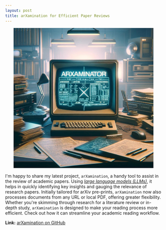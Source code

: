 ```yaml
---
layout: post
title: arXamination for Efficient Paper Reviews
---
```


<p align="center">
    <img width="450" src="img/arxaminator_computer.jpg">
</p>

I'm happy to share my latest project, `arXamination`, a handy tool to assist in
the review of academic papers. Using [_large language models
(LLMs)_](https://en.wikipedia.org/wiki/Large_language_model), it helps in
quickly identifying key insights and gauging the relevance of research papers.
Initially tailored for arXiv pre-prints, `arXamination` now also processes
documents from any URL or local PDF, offering greater flexibility. Whether
you're skimming through research for a literature review or in-depth study,
`arXamination` is designed to make your reading process more efficient. Check out
how it can streamline your academic reading workflow.

**Link:** [arXamination on GitHub](https://github.com/rmattila/arXamination)
